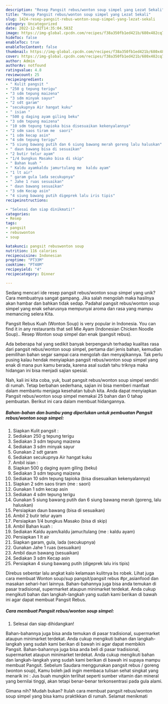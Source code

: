 ```yaml
---
description: "Resep Pangsit rebus/wonton soup simpel yang Lezat Sekali"
title: "Resep Pangsit rebus/wonton soup simpel yang Lezat Sekali"
slug: 1424-resep-pangsit-rebus-wonton-soup-simpel-yang-lezat-sekali
category: Uncategorized
date: 2022-12-02T14:35:04.583Z
image: https://img-global.cpcdn.com/recipes/f38a350fb1ed421b/680x482cq70/pangsit-rebuswonton-soup-simpel-foto-resep-utama.jpg
hideToc: false
enableToc: true
enableTocContent: false
thumbnail: https://img-global.cpcdn.com/recipes/f38a350fb1ed421b/680x482cq70/pangsit-rebuswonton-soup-simpel-foto-resep-utama.jpg
cover: https://img-global.cpcdn.com/recipes/f38a350fb1ed421b/680x482cq70/pangsit-rebuswonton-soup-simpel-foto-resep-utama.jpg
author: Admin
authorAv: notfound
ratingvalue: 4.8
reviewcount: 25
recipeingredient:
- " Kulit pangsit "
- "250 g tepung terigu"
- "3 sdm tepung maizena"
- "3 sdm minyak sayur"
- "2 sdt garam"
- "secukupnya Air hangat kuku"
- " isian "
- "500 g daging ayam giling beku"
- "3 sdm tepung maizena"
- "10 sdm tepung tapioka bisa disesuaikan kekenyalannya"
- "2 sdm saos tiram me  saori"
- "1 sdm kecap asin"
- "4 sdm tepung terigu"
- "5 siung bawang putih dan 6 siung bawang merah goreng lalu haluskan"
- " daun bawang bisa di sesuaikan"
- "2 butir telur ayam"
- "1/4 bungkus Masako bisa di skip"
- " Bahan kuah "
- " Kaldu ayamkaldu jamurtulang me  kaldu ayam"
- "1 lt air"
- " garam gula lada secukupnya"
- " Jahe 1 ruas sesuaikan"
- " daun bawang sesuaikan"
- "3 sdm Kecap asin"
- "4 siung bawang putih digeprek lalu iris tipis"
recipeinstructions:

- "Selesai dan siap dinikmati!"
categories:
- Resep
tags:
- pangsit
- rebuswonton
- soup

katakunci: pangsit rebuswonton soup 
nutrition: 116 calories
recipecuisine: Indonesian
preptime: "PT33M"
cooktime: "PT40M"
recipeyield: "4"
recipecategory: Dinner

---
```





Sedang mencari ide resep pangsit rebus/wonton soup simpel yang unik? Cara membuatnya sangat gampang. Jika salah mengolah maka hasilnya akan hambar dan bahkan tidak sedap. Padahal pangsit rebus/wonton soup simpel yang enak seharusnya mempunyai aroma dan rasa yang mampu memancing selera Kita.





Pangsit Rebus Kuah (Wonton Soup) is very popular in Indonesia. You can find it in any restaurants that sell Mie Ayam (Indonesian Chicken Noodle Soup).. Resep Wonton soup simpel dan enak (pangsit rebus).

Ada beberapa hal yang sedikit banyak berpengaruh terhadap kualitas rasa dari pangsit rebus/wonton soup simpel, pertama dari jenis bahan, kemudian pemilihan bahan segar sampai cara mengolah dan menyajikannya. Tak perlu pusing kalau hendak menyiapkan pangsit rebus/wonton soup simpel yang enak di mana pun kamu berada, karena asal sudah tahu triknya maka hidangan ini bisa menjadi sajian spesial.






Nah, kali ini kita coba, yuk, buat pangsit rebus/wonton soup simpel sendiri di rumah. Tetap berbahan sederhana, sajian ini bisa memberi manfaat dalam membantu menjaga kesehatan tubuh kita. Anda dapat menyiapkan Pangsit rebus/wonton soup simpel memakai 25 bahan dan 0 tahap pembuatan. Berikut ini cara dalam membuat hidangannya.

<!--inarticleads1-->

##### Bahan-bahan dan bumbu yang diperlukan untuk pembuatan Pangsit rebus/wonton soup simpel:

1. Siapkan  Kulit pangsit :
1. Sediakan 250 g tepung terigu
1. Sediakan 3 sdm tepung maizena
1. Sediakan 3 sdm minyak sayur
1. Gunakan 2 sdt garam
1. Sediakan secukupnya Air hangat kuku
1. Ambil  isian :
1. Siapkan 500 g daging ayam giling (beku)
1. Sediakan 3 sdm tepung maizena
1. Sediakan 10 sdm tepung tapioka (bisa disesuaikan kekenyalannya)
1. Siapkan 2 sdm saos tiram (me : saori)
1. Gunakan 1 sdm kecap asin
1. Sediakan 4 sdm tepung terigu
1. Gunakan 5 siung bawang putih dan 6 siung bawang merah (goreng, lalu haluskan)
1. Persiapkan  daun bawang (bisa di sesuaikan)
1. Ambil 2 butir telur ayam
1. Persiapkan 1/4 bungkus Masako (bisa di skip)
1. Ambil  Bahan kuah :
1. Sediakan  Kaldu ayam/kaldu jamur/tulang (me : kaldu ayam)
1. Persiapkan 1 lt air
1. Siapkan  garam, gula, lada (secukupnya)
1. Gunakan  Jahe 1 ruas (sesuaikan)
1. Ambil  daun bawang (sesuaikan)
1. Sediakan 3 sdm Kecap asin
1. Persiapkan 4 siung bawang putih (digeprek lalu iris tipis)


Direbus sebentar lalu angkat kalo kelamaan kulitnya bs robek. Lihat juga cara membuat Wonton soup/sup pangsit/pangsit rebus #pr_asianfood dan masakan sehari-hari lainnya. Bahan-bahannya juga bisa anda temukan di pasar tradisional, supermarket ataupun minimarket terdekat. Anda cukup mengikuti bahan dan langkah-langkah yang sudah kami berikan di bawah ini agar dapat membuat Pangsit Rebus. 

<!--inarticleads2-->

##### Cara membuat Pangsit rebus/wonton soup simpel:


1. Selesai dan siap dihidangkan!

Bahan-bahannya juga bisa anda temukan di pasar tradisional, supermarket ataupun minimarket terdekat. Anda cukup mengikuti bahan dan langkah-langkah yang sudah kami berikan di bawah ini agar dapat membikin Pangsit. Bahan-bahannya juga bisa anda beli di pasar tradisional, supermarket ataupun minimarket terdekat. Anda cukup mengikuti bahan dan langkah-langkah yang sudah kami berikan di bawah ini supaya mampu membuat Pangsit. Sebelum Saudara menggunakan pangsit rebus / goreng (wonton soup), Kamu boleh jadi ingin membaca tulisan sehat singkat yang menarik ini : Jus buah mungkin terlihat seperti sumber vitamin dan mineral yang bernilai tinggi, akan tetapi benar-benar terkonsentrasi pada gula alami. 

Gimana nih? Mudah bukan? Itulah cara membuat pangsit rebus/wonton soup simpel yang bisa kamu praktikkan di rumah. Selamat menikmati
